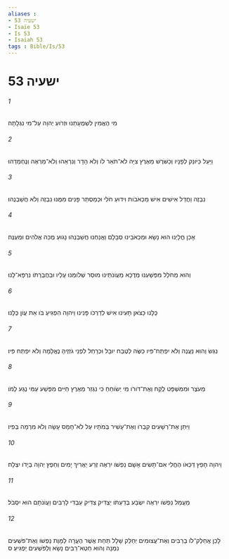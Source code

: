 ```yaml
---
aliases : 
- ישעיה 53
- Isaïe 53
- Is 53
- Isaiah 53
tags : Bible/Is/53
---
```


# ישעיה 53

###### 1
מִי הֶאֱמִין לִשְׁמֻעָתֵנוּ וּזְרֹועַ יְהוָה עַל־מִי נִגְלָתָה׃
###### 2
וַיַּעַל כַּיֹּונֵק לְפָנָיו וְכַשֹּׁרֶשׁ מֵאֶרֶץ צִיָּה לֹא־תֹאַר לֹו וְלֹא הָדָר וְנִרְאֵהוּ וְלֹא־מַרְאֶה וְנֶחְמְדֵהוּ׃
###### 3
נִבְזֶה וַחֲדַל אִישִׁים אִישׁ מַכְאֹבֹות וִידוּעַ חֹלִי וּכְמַסְתֵּר פָּנִים מִמֶּנּוּ נִבְזֶה וְלֹא חֲשַׁבְנֻהוּ׃
###### 4
אָכֵן חֳלָיֵנוּ הוּא נָשָׂא וּמַכְאֹבֵינוּ סְבָלָם וַאֲנַחְנוּ חֲשַׁבְנֻהוּ נָגוּעַ מֻכֵּה אֱלֹהִים וּמְעֻנֶּה׃
###### 5
וְהוּא מְחֹלָל מִפְּשָׁעֵנוּ מְדֻכָּא מֵעֲוֹנֹתֵינוּ מוּסַר שְׁלֹומֵנוּ עָלָיו וּבַחֲבֻרָתֹו נִרְפָּא־לָנוּ׃
###### 6
כֻּלָּנוּ כַּצֹּאן תָּעִינוּ אִישׁ לְדַרְכֹּו פָּנִינוּ וַיהוָה הִפְגִּיעַ בֹּו אֵת עֲוֹן כֻּלָּנוּ׃
###### 7
נִגַּשׂ וְהוּא נַעֲנֶה וְלֹא יִפְתַּח־פִּיו כַּשֶּׂה לַטֶּבַח יוּבָל וּכְרָחֵל לִפְנֵי גֹזְזֶיהָ נֶאֱלָמָה וְלֹא יִפְתַּח פִּיו׃
###### 8
מֵעֹצֶר וּמִמִּשְׁפָּט לֻקָּח וְאֶת־דֹּורֹו מִי יְשֹׂוחֵחַ כִּי נִגְזַר מֵאֶרֶץ חַיִּים מִפֶּשַׁע עַמִּי נֶגַע לָמֹו׃
###### 9
וַיִּתֵּן אֶת־רְשָׁעִים קִבְרֹו וְאֶת־עָשִׁיר בְּמֹתָיו עַל לֹא־חָמָס עָשָׂה וְלֹא מִרְמָה בְּפִיו׃
###### 10
וַיהוָה חָפֵץ דַּכְּאֹו הֶחֱלִי אִם־תָּשִׂים אָשָׁם נַפְשֹׁו יִרְאֶה זֶרַע יַאֲרִיךְ יָמִים וְחֵפֶץ יְהוָה בְּיָדֹו יִצְלָח׃
###### 11
מֵעֲמַל נַפְשֹׁו יִרְאֶה יִשְׂבָּע בְּדַעְתֹּו יַצְדִּיק צַדִּיק עַבְדִּי לָרַבִּים וַעֲוֹנֹתָם הוּא יִסְבֹּל׃
###### 12
לָכֵן אֲחַלֶּק־לֹו בָרַבִּים וְאֶת־עֲצוּמִים יְחַלֵּק שָׁלָל תַּחַת אֲשֶׁר הֶעֱרָה לַמָּוֶת נַפְשֹׁו וְאֶת־פֹּשְׁעִים נִמְנָה וְהוּא חֵטְא־רַבִּים נָשָׂא וְלַפֹּשְׁעִים יַפְגִּיעַ׃ ס
